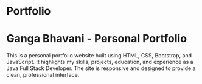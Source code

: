 # Portfolio
# Ganga Bhavani - Personal Portfolio
This is a personal portfolio website built using HTML, CSS, Bootstrap, and JavaScript. It highlights my skills, projects, education, and experience as a Java Full Stack Developer. The site is responsive and designed to provide a clean, professional interface.
